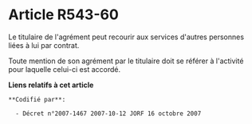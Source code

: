 # Article R543-60

Le titulaire de l'agrément peut recourir aux services d'autres personnes liées à lui par contrat.

Toute mention de son agrément par le titulaire doit se référer à l'activité pour laquelle celui-ci est accordé.

**Liens relatifs à cet article**

	**Codifié par**:

	  - Décret n°2007-1467 2007-10-12 JORF 16 octobre 2007
